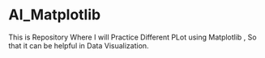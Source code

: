 # AI_Matplotlib
This is Repository Where I will Practice Different PLot using Matplotlib , So that it can be helpful in Data Visualization.
